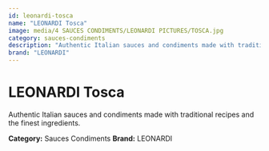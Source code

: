 ```yaml
---
id: leonardi-tosca
name: "LEONARDI Tosca"
image: media/4 SAUCES CONDIMENTS/LEONARDI PICTURES/TOSCA.jpg
category: sauces-condiments
description: "Authentic Italian sauces and condiments made with traditional recipes and the finest ingredients."
brand: "LEONARDI"
---
```


# LEONARDI Tosca

Authentic Italian sauces and condiments made with traditional recipes and the finest ingredients.

**Category:** Sauces Condiments
**Brand:** LEONARDI
